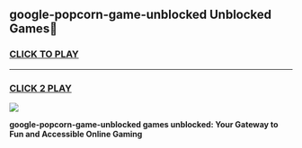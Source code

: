 
## google-popcorn-game-unblocked Unblocked Games👋
<h3>
<a href="https://news.freeplayer.one?title=google-popcorn-game-unblocked&ref=16F">CLICK TO PLAY</a></h3>
<hr>

<h3>
<a href="https://news.freeplayer.one?title=google-popcorn-game-unblocked&ref=16F">CLICK 2 PLAY</a>
  
</h3>

<a href="https://news.freeplayer.one?title=google-popcorn-game-unblocked&ref=16F/"><img src="https://clearcache.store/games.png"></a>


**google-popcorn-game-unblocked games unblocked: Your Gateway to Fun and Accessible Online Gaming**
